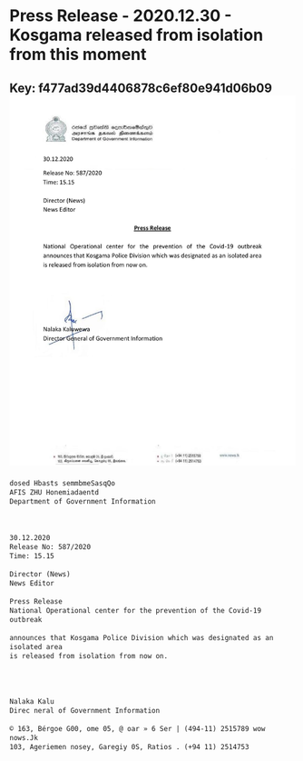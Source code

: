 # Press Release - 2020.12.30 - Kosgama released from isolation from this moment 
Key: f477ad39d4406878c6ef80e941d06b09 
![img](img/f477ad39d4406878c6ef80e941d06b09.jpg)
---
```
dosed Hbasts semmbmeSasqQo
AFIS ZHU Honemiadaentd
Department of Government Information

 

30.12.2020
Release No: 587/2020
Time: 15.15

Director (News)
News Editor

Press Release
National Operational center for the prevention of the Covid-19 outbreak

announces that Kosgama Police Division which was designated as an isolated area
is released from isolation from now on.

   
  

Nalaka Kalu
Direc neral of Government Information

© 163, Bérgoe G00, ome 05, @ oar » 6 Ser | (494-11) 2515789 wow nows.Jk
103, Ageriemen nosey, Garegiy 0S, Ratios . (+94 11) 2514753

```
